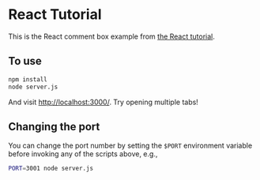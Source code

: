 # React Tutorial

This is the React comment box example from [the React tutorial](http://facebook.github.io/react/docs/tutorial.html).

## To use

```sh
npm install
node server.js
```

And visit <http://localhost:3000/>. Try opening multiple tabs!

## Changing the port

You can change the port number by setting the `$PORT` environment variable before invoking any of the scripts above, e.g.,

```sh
PORT=3001 node server.js
```

